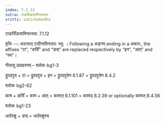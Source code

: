 ```yaml
---
index: 7.1.12
sutra: टाङसिङसामिनात्स्याः
vritti: satishabodha
---
```



 टाङसिँङसामिनात्स्या: 7.1.12 


वृत्तिः --: अदन्तात् टादीनामिनादय: स्यु: । Following a अङ्गम् ending in a अकार:, the affixes “टा”, “ङसिँ” and “ङस्” are replaced respectively by “इन”, “आत्” and “स्य”। 


गीतासु उदाहरणम् – श्लोकः bg1-3 


द्रुपदपुत्र + टा = द्रुपदपुत्र + इन = द्रुपदपुत्रेन 6.1.87 = द्रुपदपुत्रेण 8.4.2 


श्लोकः bg2-62 


काम + ङसिँ = काम + आत् = कामात् 6.1.101 = कामाद् 8.2.39 or optionally कामात् 8.4.56 


श्लोकः bg1-23 


धार्तराष्ट्र + ङस् = धार्तराष्ट्रस्य 


